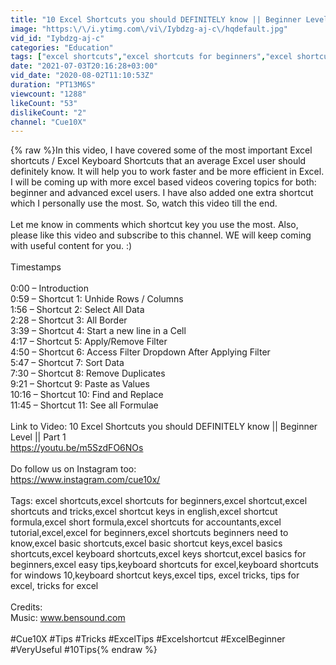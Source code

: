 ```yaml
---
title: "10 Excel Shortcuts you should DEFINITELY know || Beginner Level || Part 2|| Excel Keyboard Shortcuts"
image: "https:\/\/i.ytimg.com\/vi\/Iybdzg-aj-c\/hqdefault.jpg"
vid_id: "Iybdzg-aj-c"
categories: "Education"
tags: ["excel shortcuts","excel shortcuts for beginners","excel shortcut"]
date: "2021-07-03T20:16:28+03:00"
vid_date: "2020-08-02T11:10:53Z"
duration: "PT13M6S"
viewcount: "1288"
likeCount: "53"
dislikeCount: "2"
channel: "Cue10X"
---
```

{% raw %}In this video, I have covered some of the most important Excel shortcuts / Excel Keyboard Shortcuts that an average Excel user should definitely know. It will help you to work faster and be more efficient in Excel. I will be coming up with more excel based videos covering topics for both: beginner and advanced excel users. I have also added one extra shortcut which I personally use the most. So, watch this video till the end.<br /><br />Let me know in comments which shortcut key you use the most. Also, please like this video and subscribe to this channel. WE will keep coming with useful content for you. :)<br /><br />Timestamps<br /><br />0:00 – Introduction<br />0:59 – Shortcut 1: Unhide Rows / Columns<br />1:56 – Shortcut 2: Select All Data<br />2:28 – Shortcut 3: All Border<br />3:39 – Shortcut 4: Start a new line in a Cell<br />4:17 – Shortcut 5: Apply/Remove Filter<br />4:50 – Shortcut 6: Access Filter Dropdown After Applying Filter<br />5:47 – Shortcut 7: Sort Data<br />7:30 – Shortcut 8: Remove Duplicates<br />9:21 – Shortcut 9: Paste as Values<br />10:16 – Shortcut 10: Find and Replace<br />11:45 – Shortcut 11: See all Formulae<br /><br />Link to Video: 10 Excel Shortcuts you should DEFINITELY know || Beginner Level || Part 1<br /><a rel="nofollow" target="blank" href="https://youtu.be/m5SzdFO6NOs">https://youtu.be/m5SzdFO6NOs</a><br /><br />Do follow us on Instagram too:<br /><a rel="nofollow" target="blank" href="https://www.instagram.com/cue10x/">https://www.instagram.com/cue10x/</a><br /><br />Tags: excel shortcuts,excel shortcuts for beginners,excel shortcut,excel shortcuts and tricks,excel shortcut keys in english,excel shortcut formula,excel short formula,excel shortcuts for accountants,excel tutorial,excel,excel for beginners,excel shortcuts beginners need to know,excel basic shortcuts,excel basic shortcut keys,excel basics shortcuts,excel keyboard shortcuts,excel keys shortcut,excel basics for beginners,excel easy tips,keyboard shortcuts for excel,keyboard shortcuts for windows 10,keyboard shortcut keys,excel tips, excel tricks, tips for excel, tricks for excel<br /><br />Credits:<br />Music: www.bensound.com<br /><br />#Cue10X #Tips #Tricks #ExcelTips #Excelshortcut #ExcelBeginner #VeryUseful #10Tips{% endraw %}

